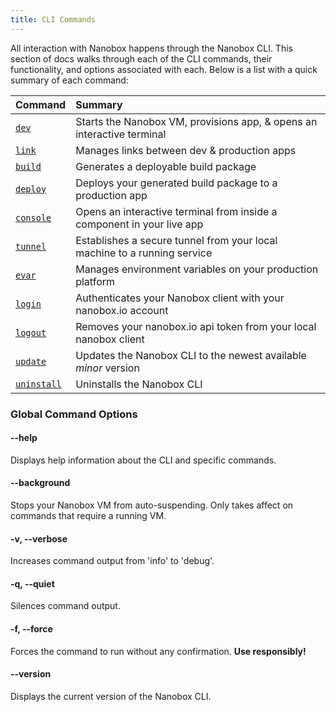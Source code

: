 ```yaml
---
title: CLI Commands
---
```


All interaction with Nanobox happens through the Nanobox CLI. This section of docs walks through each of the CLI commands, their functionality, and options associated with each. Below is a list with a quick summary of each command:

| Command                                | Summary                                                                  |
| :------------------------------------- | :----------------------------------------------------------------------- |
| [`dev`](/cli/dev/)                     | Starts the Nanobox VM, provisions app, & opens an interactive terminal   |
| [`link`](/cli/link/)                   | Manages links between dev & production apps                              |
| [`build`](/cli/build/)                 | Generates a deployable build package                                     |
| [`deploy`](/cli/deploy)                | Deploys your generated build package to a production app                 |
| [`console`](/cli/console/)             | Opens an interactive terminal from inside a component in your live app   |
| [`tunnel`](/cli/tunnel/)               | Establishes a secure tunnel from your local machine to a running service |
| [`evar`](/cli/evar/)                   | Manages environment variables on your production platform                |
| [`login`](/cli/login/)                 | Authenticates your Nanobox client with your nanobox.io account           |
| [`logout`](/cli/logout/)               | Removes your nanobox.io api token from your local nanobox client         |
| [`update`](/cli/update/)               | Updates the Nanobox CLI to the newest available *minor* version          |
| [`uninstall`](/cli/uninstall/)         | Uninstalls the Nanobox CLI                                               |


### Global Command Options
#### --help
Displays help information about the CLI and specific commands.

#### --background
Stops your Nanobox VM from auto-suspending. Only takes affect on commands that require a running VM.

#### -v, --verbose
Increases command output from 'info' to 'debug'.

#### -q, --quiet
Silences command output.

#### -f, --force
Forces the command to run without any confirmation. **Use responsibly!**

#### --version
Displays the current version of the Nanobox CLI.
